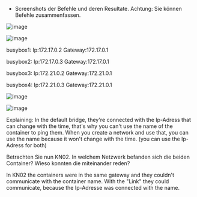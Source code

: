 - Screenshots der Befehle und deren Resultate. Achtung: Sie können Befehle zusammenfassen.

![image](https://github.com/auroragjemaj/m347/assets/112400886/98f2a480-f837-4e0a-b919-3df231f1c98f)

![image](https://github.com/auroragjemaj/m347/assets/112400886/a35edcf2-d7f3-49a3-96ee-3c4f3e5251c8)



busybox1:
Ip:172.17.0.2
Gateway:172.17.0.1


busybox2:
Ip:172.17.0.3
Gateway:172.17.0.1


busybox3:
Ip:172.21.0.2
Gateway:172.21.0.1


busybox4:
Ip:172.21.0.3
Gateway:172.21.0.1






![image](https://github.com/auroragjemaj/m347/assets/112400886/56d9bcac-b429-417d-bf21-c14fb2ed8dc3)


![image](https://github.com/auroragjemaj/m347/assets/112400886/fbdbb644-baec-48bf-9aa3-6267849e6afd)

Explaining: In the default bridge, they're connected with the Ip-Adress that can change with the time, that's why you can't use the name of the container to ping them.
When you create a network and use that, you can use the name because it won't change with the time.
(you can use the Ip-Adress for both)


Betrachten Sie nun KN02.
In welchem Netzwerk befanden sich die beiden Container?
Wieso konnten die miteinander reden?

In KN02 the containers were in the same gateway and they couldn't communicate with the container name. With the "Link" they could communicate, 
because the Ip-Adresse was connected with the name.


